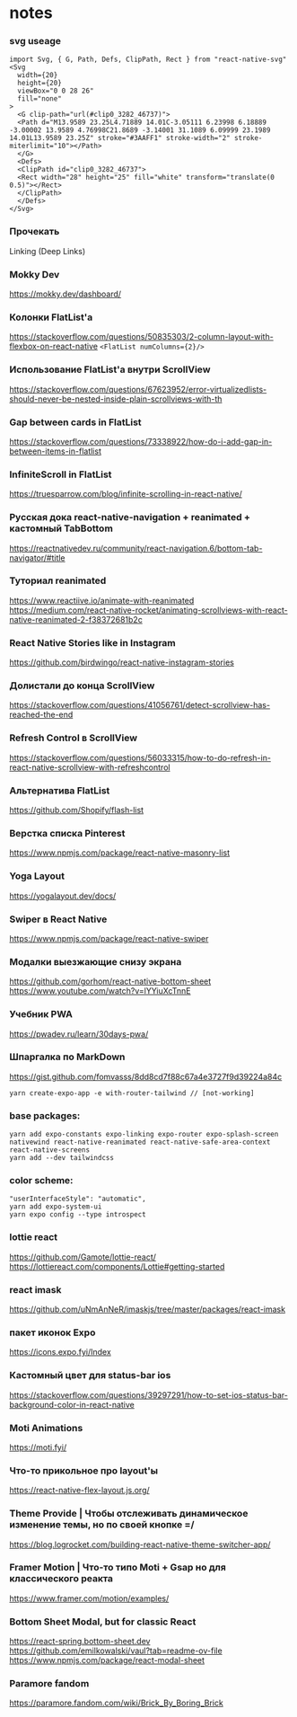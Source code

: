 # notes


### svg useage
```
import Svg, { G, Path, Defs, ClipPath, Rect } from "react-native-svg"
<Svg
  width={20}
  height={20}
  viewBox="0 0 28 26"
  fill="none"
>
  <G clip-path="url(#clip0_3282_46737)">
  <Path d="M13.9589 23.25L4.71889 14.01C-3.05111 6.23998 6.18889 -3.00002 13.9589 4.76998C21.8689 -3.14001 31.1089 6.09999 23.1989 14.01L13.9589 23.25Z" stroke="#3AAFF1" stroke-width="2" stroke-miterlimit="10"></Path>
  </G>
  <Defs>
  <ClipPath id="clip0_3282_46737">
  <Rect width="28" height="25" fill="white" transform="translate(0 0.5)"></Rect>
  </ClipPath>
  </Defs>
</Svg>
```


### Прочекать
Linking (Deep Links)


### Mokky Dev
https://mokky.dev/dashboard/


### Колонки FlatList'a
https://stackoverflow.com/questions/50835303/2-column-layout-with-flexbox-on-react-native
```<FlatList numColumns={2}/>```


### Использование FlatList'а внутри ScrollView
https://stackoverflow.com/questions/67623952/error-virtualizedlists-should-never-be-nested-inside-plain-scrollviews-with-th


### Gap between cards in FlatList
https://stackoverflow.com/questions/73338922/how-do-i-add-gap-in-between-items-in-flatlist


### InfiniteScroll in FlatList
https://truesparrow.com/blog/infinite-scrolling-in-react-native/


### Русская дока react-native-navigation + reanimated + кастомный TabBottom
https://reactnativedev.ru/community/react-navigation.6/bottom-tab-navigator/#title


### Туториал reanimated
https://www.reactiive.io/animate-with-reanimated
https://medium.com/react-native-rocket/animating-scrollviews-with-react-native-reanimated-2-f38372681b2c


### React Native Stories like in Instagram
https://github.com/birdwingo/react-native-instagram-stories


### Долистали до конца ScrollView 
https://stackoverflow.com/questions/41056761/detect-scrollview-has-reached-the-end


### Refresh Control в ScrollView
https://stackoverflow.com/questions/56033315/how-to-do-refresh-in-react-native-scrollview-with-refreshcontrol


### Альтернатива FlatList
https://github.com/Shopify/flash-list


### Верстка списка Pinterest
https://www.npmjs.com/package/react-native-masonry-list


### Yoga Layout 
https://yogalayout.dev/docs/


### Swiper в React Native
https://www.npmjs.com/package/react-native-swiper


### Модалки выезжающие снизу экрана
https://github.com/gorhom/react-native-bottom-sheet
https://www.youtube.com/watch?v=lYYiuXcTnnE


### Учебник PWA
https://pwadev.ru/learn/30days-pwa/


### Шпаргалка по MarkDown
https://gist.github.com/fomvasss/8dd8cd7f88c67a4e3727f9d39224a84c

```yarn create-expo-app -e with-router-tailwind // [not-working]```


### base packages:
```
yarn add expo-constants expo-linking expo-router expo-splash-screen nativewind react-native-reanimated react-native-safe-area-context react-native-screens
yarn add --dev tailwindcss
```


### color scheme:
```
"userInterfaceStyle": "automatic",
yarn add expo-system-ui
yarn expo config --type introspect
```


### lottie react 
https://github.com/Gamote/lottie-react/
https://lottiereact.com/components/Lottie#getting-started 


### react imask
https://github.com/uNmAnNeR/imaskjs/tree/master/packages/react-imask 


### пакет иконок Expo
https://icons.expo.fyi/Index


### Кастомный цвет для status-bar ios
https://stackoverflow.com/questions/39297291/how-to-set-ios-status-bar-background-color-in-react-native


### Moti Animations
https://moti.fyi/


### Что-то прикольное про layout'ы 
https://react-native-flex-layout.js.org/


### Theme Provide | Чтобы отслеживать динамическое изменение темы, но по своей кнопке =/
https://blog.logrocket.com/building-react-native-theme-switcher-app/


### Framer Motion | Что-то типо Moti + Gsap но для классического реакта
https://www.framer.com/motion/examples/


### Bottom Sheet Modal, but for classic React
https://react-spring.bottom-sheet.dev
https://github.com/emilkowalski/vaul?tab=readme-ov-file
https://www.npmjs.com/package/react-modal-sheet

### Paramore fandom
https://paramore.fandom.com/wiki/Brick_By_Boring_Brick
